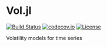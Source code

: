 # Vol.jl

[![Build Status](https://travis-ci.org/felipenoris/Vol.jl.svg?branch=master)](https://travis-ci.org/felipenoris/Vol.jl)
[![codecov.io](http://codecov.io/github/felipenoris/Vol.jl/coverage.svg?branch=master)](http://codecov.io/github/felipenoris/Vol.jl?branch=master)
[![License](http://img.shields.io/badge/license-MIT-brightgreen.svg?style=flat)](LICENSE)

Volatility models for time series
